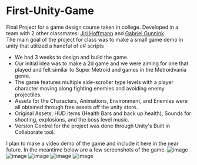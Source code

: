 # First-Unity-Game
Final Project for a game design course taken in college. Developed in a team with 2 other classmates: [Jiri Hoffmann](https://github.com/JiriHoffmann) and [Gabriel Gunnink](https://github.com/lazeromlet)
<br>The main goal of the project for class was to make a small game demo in unity that utilized a handful of c# scripts
- We had 3 weeks to design and build the game. 
- Our initial idea was to make a 2d game and we were aiming for one that played and felt similar to Super Metroid and games in the Metroidvania genre.
- The game features multiple side-scroller type levels with a player character moving along fighting enemies and avoiding enemy projectiles.
- Assets for the Characters, Animations, Environment, and Enemies were all obtained through free assets off the unity store.
- Original Assets: HUD items (Health Bars and back up health), Sounds for shooting, explosions, and the boss level music.
- Version Control for the project was done through Unity's Built in Collaborate tool.


I plan to make a video demo of the game and include it here in the near future. In the meantime below are a few screenshots of the game.
![image](https://user-images.githubusercontent.com/48019356/165154835-b21ae5a8-f2b9-4568-a8b5-3291a02078db.png)
![image](https://user-images.githubusercontent.com/48019356/165154906-fe08c4e0-3413-4955-8d6b-f060a80721e8.png)
![image](https://user-images.githubusercontent.com/48019356/165155058-e6eedf70-d82a-40af-825f-d82a864ea089.png)
![image](https://user-images.githubusercontent.com/48019356/165155203-cc30f98d-044f-4f1c-823c-9cc73da3db94.png)
![image](https://user-images.githubusercontent.com/48019356/165155299-5742e7d5-d9c6-4ef0-8910-6193bbe83b4c.png)
